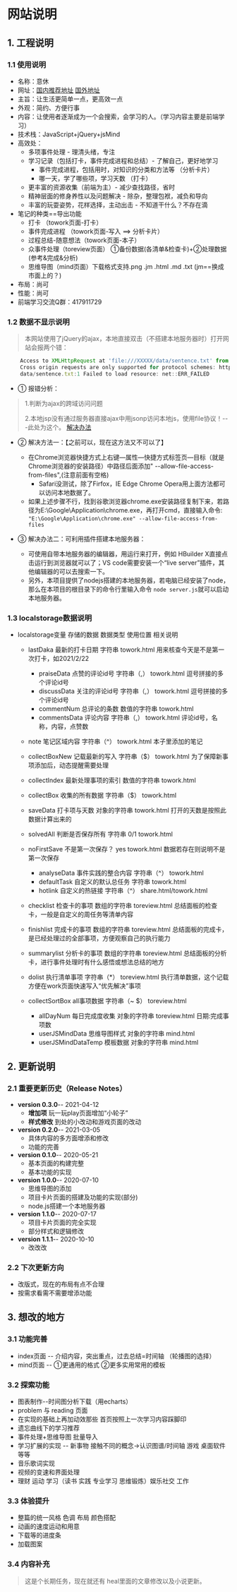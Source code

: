 # 网站说明

## 1. 工程说明

### 1.1 使用说明
- 名称：意休
- 网址：[国内推荐地址](https://kathy_candy.gitee.io/doyouho.io/) [国外地址](https://doyouho.github.io/)
- 主旨：让生活更简单一点，更高效一点
- 外观：简约、方便行事
- 内容：让使用者逐渐成为一个会搜索，会学习的人。（学习内容主要是前端学习）
- 技术栈：JavaScript+jQuery+jsMind
- 高效处：
	* 多项事件处理 - 理清头绪，专注
	* 学习记录（包括打卡，事件完成进程和总结）- 了解自己，更好地学习
		+ 事件完成进程，包括用时，对知识的分类和方法等 （分析卡片）
		+ 哪一天，学了哪些项，学习天数 （打卡）
	* 更丰富的资源收集（前端为主）- 减少查找路径，省时
	* 精神层面的修身养性以及问题解决 - 除杂，整理包袱，减负和导向
	* 丰富的玩耍姿势，花样选择，主动出击 - 不知道干什么？不存在滴
- 笔记的种类==导出功能
	* 打卡 （towork页面-打卡）
	* 事件完成进程 （towork页面-写入 ==> 分析卡片）
	* 过程总结-随意想法（towork页面-本子）
	* 众事件处理（toreview页面） ①备份数据(各清单&检查卡)+②处理数据(参考&完成&分析)
	* 思维导图（mind页面）下载格式支持.png .jm .html .md .txt  (jm==换成市面上的？)
- 布局：尚可
- 性能：尚可
- 前端学习交流Q群：417911729



### 1.2 数据不显示说明
> 本网站使用了jQuery的ajax，本地直接双击（不搭建本地服务器时）打开网站会报两个错：
```javascript
	Access to XMLHttpRequest at 'file:///XXXXX/data/sentence.txt' from origin 'null' has been blocked by CORS policy: 
	Cross origin requests are only supported for protocol schemes: http, data, chrome-extension, edge, https.（ajax跨域只支持这些协议框架：http,https,data,chrome（Chrome浏览器）,chrome-extension（Chrome扩展插件），chrome-extension-resource（Chrome扩展资源），就是没有file协议!）
	data/sentence.txt:1 Failed to load resource: net::ERR_FAILED
```

- ① 报错分析：

>1.判断为ajax的跨域访问问题
>
>2.本地jsp没有通过服务器直接ajax中用jsonp访问本地js，使用file协议！---此处为这个。
[解决办法](https://blog.csdn.net/superit401/article/details/72772658)


- ② 解决方法一：【之前可以，现在这方法又不可以了】
	* 在Chrome浏览器快捷方式上右键—属性—快捷方式标签页—目标（就是Chrome浏览器的安装路径）中路径后面添加" --allow-file-access-from-files",(注意前面有空格)
		* Safari没测试，除了Firfox，IE Edge Chrome Opera用上面方法都可以访问本地数据了。
	* 如果上述步骤不行，找到谷歌浏览器chrome.exe安装路径复制下来，若路径为E:\Google\Application\chrome.exe，再打开cmd，直接输入命令: ```"E:\Google\Application\chrome.exe" --allow-file-access-from-files```

- ③ 解决办法二：可利用插件搭建本地服务器：
	* 可使用自带本地服务器的编辑器，用运行来打开，例如 HBuilder X直接点击运行到浏览器就可以了；VS code需要安装一个“live server”插件，其他编辑器的可以去搜索一下。
	* 另外，本项目提供了nodejs搭建的本地服务器，若电脑已经安装了node，那么在本项目的根目录下的命令行里输入命令 `node server.js`就可以启动本地服务器。

### 1.3 localstorage数据说明
- localstorage变量   存储的数据        数据类型          使用位置                  相关说明
  * lastDaka       最新的打卡日期      字符串            towork.html      用来核查今天是不是第一次打卡，如2021/2/22
	* praiseData     点赞的评论id号      字符串（,）       towork.html      逗号拼接的多个评论id号
	* discussData    关注的评论id号      字符串（,）       towork.html      逗号拼接的多个评论id号
	* commentNum     总评论的条数       数值的字符串       towork.html      
	* commentsData   评论内容            字符串（,）       towork.html      评论id号，名称，内容，点赞数
  * note           笔记区域内容        字符串（^）       towork.html      本子里添加的笔记
  * collectBoxNew  记载最新的写入      字符串（$）       towork.html      为了保障新事项添加后，动态提醒需要处理
  * collectIndex   最新处理事项的索引 数值的字符串       towork.html      
  * collectBox     收集的所有数据      字符串（$）       towork.html      
  * saveData       打卡项与天数       对象的字符串       towork.html      打开的天数是按照此数据计算出来的
  * solvedAll      判断是否保存所有    字符串 0/1        towork.html      
  * noFirstSave    不是第一次保存？      yes             towork.html      数据若存在则说明不是第一次保存
	* analyseData    事件实践的整合内容   字符串（^）      towork.html      
	* defaultTask    自定义的默认总任务   字符串           towork.html    
	* hotlink        自定义的热链接      字符串（^）       share.html/towork.html    
	
  * checklist      检查卡的事项       数组的字符串       toreview.html    总结面板的检查卡，一般是自定义的周任务等清单内容
  * finishlist     完成卡的事项       数组的字符串       toreview.html    总结面板的完成卡，是已经处理过的全部事项，方便观察自己的执行能力
  * summarylist    分析卡的事项       数组的字符串       toreview.html    总结面板的分析卡，进行事件处理时有什么感悟或想法总结的地方
  * dolist         执行清单事项        字符串（*）       toreview.html    执行清单数据，这个记载方便在work页面快速写入“优先解决”事项
  * collectSortBox  all事项数据        字符串（~ $）     toreview.html   
	* allDayNum      每日完成度收集     对象的字符串       toreview.html    日期:完成事项数
	* userJSMindData 思维导图样式       对象的字符串       mind.html
	* userJSMindDataTemp 模板数据       对象的字符串       mind.html


## 2. 更新说明

### 2.1 重要更新历史（Release Notes）
- **version 0.3.0**--  2021-04-12   
	* **增加项** 玩一玩play页面增加“小轮子”
	* **样式修改** 到处的小改动和游戏页面的改动
- **version 0.2.0**--  2021-03-05   
	* 具体内容的多方面增添和修改 
	* 功能的完善
- **version 0.1.0**--  2020-05-21   
	* 基本页面的构建完整 
	* 基本功能的实现
- **version 1.0.0**--  2020-07-10  
	* 思维导图的添加
	* 项目卡片页面的搭建及功能的实现(部分)
	* node.js搭建一个本地服务器
- **version 1.1.0**-- 2020-07-17  
	* 项目卡片页面的完全实现
	* 部分样式和逻辑修改
- **version 1.1.1**-- 2020-10-10 
	* 改改改

### 2.2 下次更新方向

- 改版式，现在的布局有点不合理
- 按需求看需不需要增添功能

## 3. 想改的地方

### 3.1 功能完善
- index页面 -- 介绍内容，突出重点，过去总结=时间轴  （轮播图的选择）
- mind页面 -- ①更通用的格式 ②更多实用常用的模板 


### 3.2 探索功能
- 图表制作--时间图分析下载（用echarts）
- problem 与 reading 页面
- 在实现的基础上再加动效那些  首页按照上一次学习内容踩脚印
- 遗忘曲线下的学习推荐
- 事件处理+思维导图  批量导入
- 学习扩展的实现 -- 新事物 接触不同的概念->认识图谱/时间轴 游戏 桌面软件等等
- 音乐歌词实现
- 视频的变速和界面处理
- 理财 运动 学习（读书 实践 专业学习 思维锻炼）娱乐社交  工作 


### 3.3 体验提升
- 整篇的统一风格 色调 布局 颜色搭配 
- 动画的速度运动和用意 
- 下载等的进度条
- 加载图案

### 3.4 内容补充
> 这是个长期任务，现在就还有 heal里面的文章修改以及小说更新。
